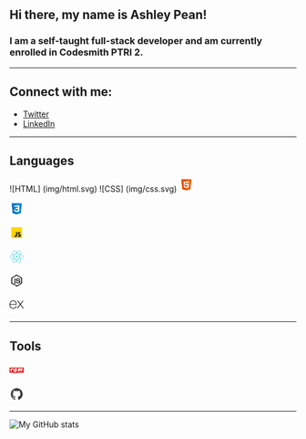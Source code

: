 ## Hi there, my name is Ashley Pean!

### I am a self-taught full-stack developer and am currently enrolled in Codesmith PTRI 2. 

---

## Connect with me: 
- [Twitter](https://twitter.com/12sugarplums)
- [LinkedIn](https://www.linkedin.com/in/ashley-pean/)

---

## Languages
![HTML] (img/html.svg) ![CSS] (img/css.svg)
  <img src = "img/html.svg" 
  alt = "HTML" 
  style = "display: inline; margin-right: 10px; width: 25px; height: 25px;" />

  <img src = "img/css.svg" 
  alt = "CSS" 
  style = "display: inline; margin-right: 10px; width: 25px; height: 25px;" />

  <img src = "img/javascript.svg" 
  alt = "JavaScript" 
  style = "display: inline; margin-right: 10px; width: 25px; height: 25px;" />

  <img src = "img/react.svg" 
  alt = "React" 
  style = "display: inline; margin-right: 10px; width: 25px; height: 25px;" />

  <img src = "img/nodejs.svg" 
  alt = "NodeJS" 
  style = "display: inline; margin-right: 10px; width: 25px; height: 25px;" />

  <img src = "img/express.svg"
  alt = "Express JS"
  style = "display: inline; margin-right: 10px; width: 25px; height: 25px;" />


---
## Tools 
<img src = "img/npm.svg"
  alt = "npm"
  style = "display: inline; margin-right: 10px; width: 25px; height: 25px;" />

<img src = "img/github.svg"
  alt = "github"
  style = "display: inline; margin-right: 10px; width: 25px; height: 25px;" />

---

![My GitHub stats](https://github-readme-stats.vercel.app/api?username=ashleypean&show_icons=true&hide_border=true&hide=stars&count_private=true&theme=midnight-purple)
